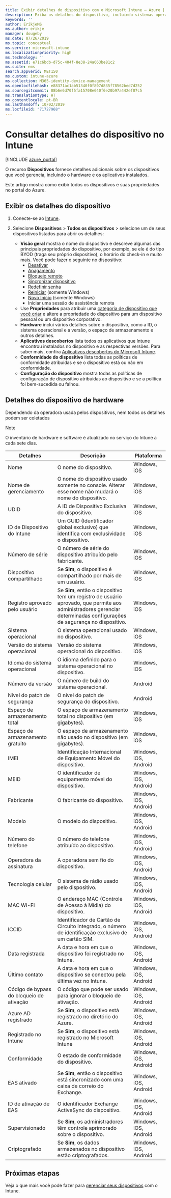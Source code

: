 ```yaml
---
title: Exibir detalhes do dispositivo com o Microsoft Intune – Azure | Microsoft Docs
description: Exiba os detalhes do dispositivo, incluindo sistemas operacionais, espaço de armazenamento, fabricante e modelo. Obtenha uma lista de aplicativos instalados, verifique as políticas de conformidade e configure o TeamViewer com o Microsoft Intune no Azure. Semelhante à exibição de inventário dos dispositivos que você gerencia.
keywords: ''
author: ErikjeMS
ms.author: erikje
manager: dougeby
ms.date: 07/26/2019
ms.topic: conceptual
ms.service: microsoft-intune
ms.localizationpriority: high
ms.technology: ''
ms.assetid: e71c6bdb-d75c-404f-8e38-24a663be81c2
ms.suite: ems
search.appverid: MET150
ms.custom: intune-azure
ms.collection: M365-identity-device-management
ms.openlocfilehash: e88371ac1ab51340f0f897d835f78562bed7d252
ms.sourcegitcommit: 88b6e6d70f5fa15708e640f6e20b97a442ef07c5
ms.translationtype: HT
ms.contentlocale: pt-BR
ms.lasthandoff: 10/02/2019
ms.locfileid: "71727968"
---
```

# <a name="see-device-details-in-intune"></a>Consultar detalhes do dispositivo no Intune

[!INCLUDE [azure_portal](../includes/azure_portal.md)]

O recurso **Dispositivos** fornece detalhes adicionais sobre os dispositivos que você gerencia, incluindo o hardware e os aplicativos instalados.

Este artigo mostra como exibir todos os dispositivos e suas propriedades no portal do Azure.

## <a name="view-the-device-details"></a>Exibir os detalhes do dispositivo

1. Conecte-se ao [Intune](https://go.microsoft.com/fwlink/?linkid=2090973).
3. Selecione **Dispositivos** > **Todos os dispositivos** > selecione um de seus dispositivos listados para abrir os detalhes:

   - **Visão geral** mostra o nome do dispositivo e descreve algumas das principais propriedades do dispositivo, por exemplo, se ele é do tipo BYOD (traga seu próprio dispositivo), o horário do check-in e muito mais. Você pode fazer o seguinte no dispositivo:
      - [Desativar](devices-wipe.md#retire)
      - [Apagamento](devices-wipe.md#wipe)
      - [Bloqueio remoto](device-remote-lock.md)
      - [Sincronizar dispositivo](device-sync.md)
      - [Redefinir senha](device-passcode-reset.md)
      - [Reiniciar](device-restart.md) (somente Windows)
      - [Novo Início](device-fresh-start.md) (somente Windows)
      - Iniciar uma sessão de assistência remota
   - Use **Propriedades** para atribuir uma [categoria de dispositivo que você criar](../enrollment/device-group-mapping.md) e altere a propriedade do dispositivo para um dispositivo pessoal ou um dispositivo corporativo.
   - **Hardware** inclui vários detalhes sobre o dispositivo, como a ID, o sistema operacional e a versão, o espaço de armazenamento e outros detalhes.
   - **Aplicativos descobertos** lista todos os aplicativos que Intune encontrou instalados no dispositivo e as respectivas versões. Para saber mais, confira [Aplicativos descobertos do Microsoft Intune](../apps/app-discovered-apps.md).
   - **Conformidade do dispositivo** lista todas as políticas de conformidade atribuídas e se o dispositivo está ou não em conformidade.
   - **Configuração do dispositivo** mostra todas as políticas de configuração de dispositivo atribuídas ao dispositivo e se a política foi bem-sucedida ou falhou.

## <a name="hardware-device-details"></a>Detalhes do dispositivo de hardware
Dependendo da operadora usada pelos dispositivos, nem todos os detalhes podem ser coletados

> [!Note]  
> O inventário de hardware e software é atualizado no serviço do Intune a cada sete dias.

|Detalhes|Descrição|Plataforma| 
|--------------|----------------------|----|  
|Nome|O nome do dispositivo.|Windows, iOS|
|Nome de gerenciamento|O nome do dispositivo usado somente no console. Alterar esse nome não mudará o nome do dispositivo.|Windows, iOS|
|UDID|A ID de Dispositivo Exclusiva do dispositivo.|Windows, iOS|
|ID de Dispositivo do Intune|Um GUID (Identificador global exclusivo) que identifica com exclusividade o dispositivo.|Windows, iOS|
|Número de série|O número de série do dispositivo atribuído pelo fabricante.|Windows, iOS|
|Dispositivo compartilhado|Se **Sim**, o dispositivo é compartilhado por mais de um usuário.|Windows, iOS|
|Registro aprovado pelo usuário|Se **Sim**, então o dispositivo tem um registro de usuário aprovado, que permite aos administradores gerenciar determinadas configurações de segurança no dispositivo.|Windows, iOS|
|Sistema operacional|O sistema operacional usado no dispositivo.|Windows, iOS|
|Versão do sistema operacional|Versão do sistema operacional do dispositivo.|Windows, iOS|
|Idioma do sistema operacional|O idioma definido para o sistema operacional no dispositivo.|Windows, iOS|
|Número da versão|O número de build do sistema operacional.|Android|
|Nível do patch de segurança|O nível do patch de segurança do dispositivo.|Android|
|Espaço de armazenamento total|O espaço de armazenamento total no dispositivo (em gigabytes).|Windows, iOS|
|Espaço de armazenamento gratuito|O espaço de armazenamento não usado no dispositivo (em gigabytes).|Windows, iOS|
|IMEI|Identificação Internacional de Equipamento Móvel do dispositivo.|Windows, iOS, Android|
|MEID|O identificador de equipamento móvel do dispositivo.|Windows, iOS, Android|
|Fabricante|O fabricante do dispositivo.|Windows, iOS, Android|
|Modelo|O modelo do dispositivo.|Windows, iOS, Android|
|Número do telefone|O número do telefone atribuído ao dispositivo.|Windows, iOS, Android|
|Operadora da assinatura|A operadora sem fio do dispositivo.|Windows, iOS, Android|
|Tecnologia celular|O sistema de rádio usado pelo dispositivo.|Windows, iOS, Android|
|MAC Wi-Fi|O endereço MAC (Controle de Acesso à Mídia) do dispositivo.|Windows, iOS, Android|
|ICCID|Identificador de Cartão de Circuito Integrado, o número de identificação exclusivo de um cartão SIM.|Windows, iOS, Android|
|Data registrada|A data e hora em que o dispositivo foi registrado no Intune.|Windows, iOS, Android|
|Último contato|A data e hora em que o dispositivo se conectou pela última vez no Intune.|Windows, iOS, Android|
|Código de bypass do bloqueio de ativação|O código que pode ser usado para ignorar o bloqueio de ativação.|Windows, iOS, Android|
|Azure AD registrado|Se **Sim**, o dispositivo está registrado no diretório do Azure.|Windows, iOS, Android|
|Registrado no Intune|Se **Sim**, o dispositivo está registrado no Microsoft Intune|Windows, iOS, Android|
|Conformidade|O estado de conformidade do dispositivo.|Windows, iOS, Android|
|EAS ativado|Se **Sim**, então o dispositivo está sincronizado com uma caixa de correio do Exchange.|Windows, iOS, Android|
|ID de ativação de EAS|O identificador Exchange ActiveSync do dispositivo.|Windows, iOS, Android|
|Supervisionado|Se **Sim**, os administradores têm controle aprimorado sobre o dispositivo.|Windows, iOS, Android|
|Criptografado|Se **Sim**, os dados armazenados no dispositivo estão criptografados.|Windows, iOS, Android|



## <a name="next-steps"></a>Próximas etapas
Veja o que mais você pode fazer para [gerenciar seus dispositivos](device-management.md) com o Intune.
